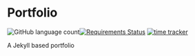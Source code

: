 # Portfolio 

![GitHub language count](https://img.shields.io/github/languages/count/teamallnighter/portfolio)[![Requirements Status](https://requires.io/github/teamallnighter/portfolio/requirements.svg?branch=master)](https://requires.io/github/teamallnighter/portfolio/requirements/?branch=master) [![time tracker](https://wakatime.com/badge/github/teamallnighter/portfolio.svg)](https://wakatime.com/badge/github/teamallnighter/portfolio)

A Jekyll based portfolio

